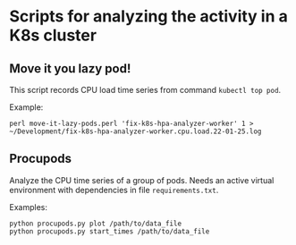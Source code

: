 # Scripts for analyzing the activity in a K8s cluster

## Move it you lazy pod!
This script records CPU load time series from command `kubectl top pod`.

Example:
```
perl move-it-lazy-pods.perl 'fix-k8s-hpa-analyzer-worker' 1 > ~/Development/fix-k8s-hpa-analyzer-worker.cpu.load.22-01-25.log
```

## Procupods
Analyze the CPU time series of a group of pods. Needs an active virtual environment with dependencies in file `requirements.txt`.

Examples:
```
python procupods.py plot /path/to/data_file
python procupods.py start_times /path/to/data_file
```
